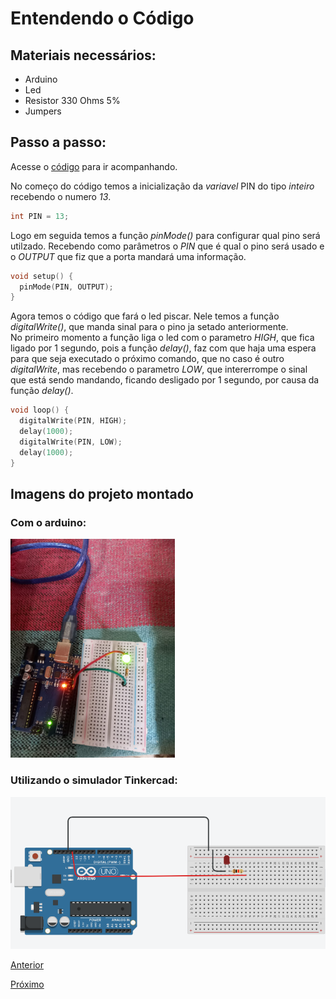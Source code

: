 # Entendendo o Código

## Materiais necessários:

- Arduino
- Led
- Resistor 330 Ohms 5%
- Jumpers
## Passo a passo:

Acesse o [código](./Blink.ino) para ir acompanhando.

No começo do código temos a inicialização da *variavel* PIN do tipo *inteiro* recebendo o numero *13*.

```C++
int PIN = 13;
```
Logo em seguida temos a função *pinMode()* para configurar qual pino será utilzado. Recebendo como parâmetros o *PIN* que é qual o pino será usado e o *OUTPUT* que fiz que a porta mandará uma informação.

```C++
void setup() {
  pinMode(PIN, OUTPUT);
}
```
Agora temos o código que fará o led piscar. Nele temos a função *digitalWrite()*, que manda sinal para o pino ja setado anteriormente.<br>No primeiro momento a função liga o led com o parametro *HIGH*, que fica ligado por 1 segundo, pois a função *delay()*, faz com que haja uma espera para que seja executado o próximo comando, que no caso é outro *digitalWrite*, mas recebendo o parametro *LOW*, que intererrompe o sinal que está sendo mandando, ficando desligado por 1 segundo, por causa da função *delay()*.
```C++
void loop() {
  digitalWrite(PIN, HIGH);
  delay(1000);
  digitalWrite(PIN, LOW);
  delay(1000);
}

```

## Imagens do projeto montado

### Com o arduino:
<img src="./assets/blink-ardu.jpeg" height="350">

### Utilizando o simulador Tinkercad:
<img src="./assets/blink-tinker.png">

[Anterior](../../03/01-ide.md)

[Próximo](../Potenciometro/potenciometro.md)